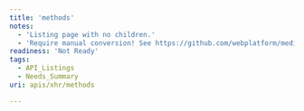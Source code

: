 ```yaml
---
title: 'methods'
notes:
  - 'Listing page with no children.'
  - 'Require manual conversion! See https://github.com/webplatform/mediawiki-conversion/issues/24'
readiness: 'Not Ready'
tags:
  - API_Listings
  - Needs_Summary
uri: apis/xhr/methods

---
```

<p><br/></p>

<p><br/></p><p><br/></p><p><br/></p><p><br/></p><p><br/></p>
